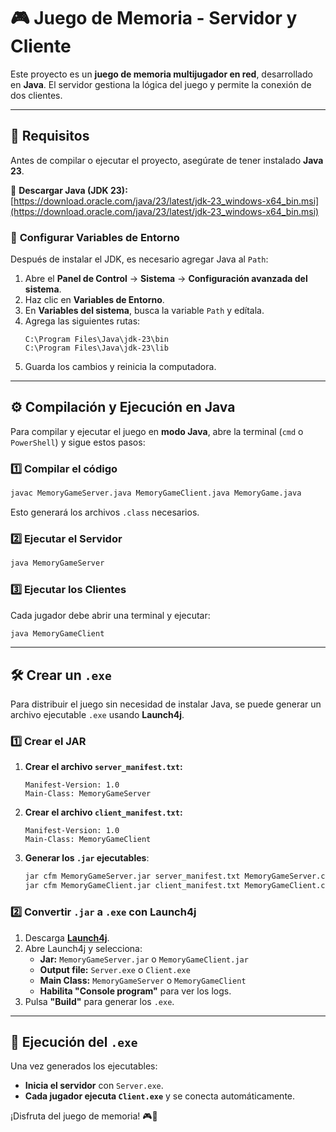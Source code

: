 # 🎮 Juego de Memoria - Servidor y Cliente

Este proyecto es un **juego de memoria multijugador en red**, desarrollado en **Java**. El servidor gestiona la lógica del juego y permite la conexión de dos clientes.

---

## 📌 **Requisitos**
Antes de compilar o ejecutar el proyecto, asegúrate de tener instalado **Java 23**.

🔗 **Descargar Java (JDK 23):**  
[https://download.oracle.com/java/23/latest/jdk-23_windows-x64_bin.msi](https://download.oracle.com/java/23/latest/jdk-23_windows-x64_bin.msi)

### 📌 **Configurar Variables de Entorno**
Después de instalar el JDK, es necesario agregar Java al `Path`:
1. Abre el **Panel de Control** → **Sistema** → **Configuración avanzada del sistema**.
2. Haz clic en **Variables de Entorno**.
3. En **Variables del sistema**, busca la variable `Path` y edítala.
4. Agrega las siguientes rutas:
   ```
   C:\Program Files\Java\jdk-23\bin
   C:\Program Files\Java\jdk-23\lib
   ```
5. Guarda los cambios y reinicia la computadora.

---

## ⚙️ **Compilación y Ejecución en Java**
Para compilar y ejecutar el juego en **modo Java**, abre la terminal (`cmd` o `PowerShell`) y sigue estos pasos:

### 1️⃣ **Compilar el código**
```sh
javac MemoryGameServer.java MemoryGameClient.java MemoryGame.java
```
Esto generará los archivos `.class` necesarios.

### 2️⃣ **Ejecutar el Servidor**
```sh
java MemoryGameServer
```

### 3️⃣ **Ejecutar los Clientes**
Cada jugador debe abrir una terminal y ejecutar:
```sh
java MemoryGameClient
```

---

## 🛠️ **Crear un `.exe`**
Para distribuir el juego sin necesidad de instalar Java, se puede generar un archivo ejecutable `.exe` usando **Launch4j**.

### 1️⃣ **Crear el JAR**
1. **Crear el archivo `server_manifest.txt`:**
   ```
   Manifest-Version: 1.0
   Main-Class: MemoryGameServer
   ```
2. **Crear el archivo `client_manifest.txt`:**
   ```
   Manifest-Version: 1.0
   Main-Class: MemoryGameClient
   ```
3. **Generar los `.jar` ejecutables**:
   ```sh
   jar cfm MemoryGameServer.jar server_manifest.txt MemoryGameServer.class MemoryGameServer$ClienteHandler.class
   jar cfm MemoryGameClient.jar client_manifest.txt MemoryGameClient.class
   ```

### 2️⃣ **Convertir `.jar` a `.exe` con Launch4j**
1. Descarga **[Launch4j](https://sourceforge.net/projects/launch4j/)**.
2. Abre Launch4j y selecciona:
   - **Jar:** `MemoryGameServer.jar` o `MemoryGameClient.jar`
   - **Output file:** `Server.exe` o `Client.exe`
   - **Main Class:** `MemoryGameServer` o `MemoryGameClient`
   - **Habilita "Console program"** para ver los logs.
3. Pulsa **"Build"** para generar los `.exe`.

---

## 🚀 **Ejecución del `.exe`**
Una vez generados los ejecutables:
- **Inicia el servidor** con `Server.exe`.
- **Cada jugador ejecuta `Client.exe`** y se conecta automáticamente.

¡Disfruta del juego de memoria! 🎮🧠
